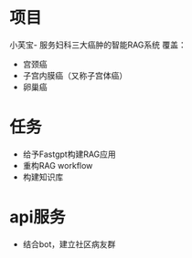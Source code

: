 
# 项目
小芙宝- 服务妇科三大癌肿的智能RAG系统
覆盖：
- 宫颈癌
- 子宫内膜癌（又称子宫体癌）
- 卵巢癌

# 任务
- 给予Fastgpt构建RAG应用
- 重构RAG workflow
- 构建知识库

# api服务
- 结合bot，建立社区病友群

